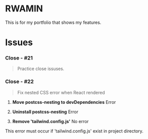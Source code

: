 # RWAMIN

This is for my portfolio that shows my features.

# Issues

### Close - #21

> Practice close issuses.

### Close - #22

> Fix nested CSS error when React rendered

1. **Move postcss-nesting to devDependencies**
   Error

2. **Uninstall postcss-nesting**
   Error

3. **Remove 'tailwind.config.js'**
   No error

This error must occur if 'tailwind.config.js' exist in project directory.
